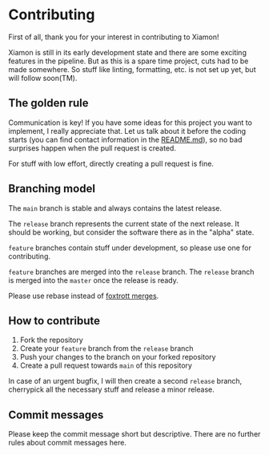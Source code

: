 # Contributing

First of all, thank you for your interest in contributing to Xiamon!

Xiamon is still in its early development state and there are some exciting features in the pipeline. But as this is a spare time project, cuts had to be made somewhere. So stuff like linting, formatting, etc. is not set up yet, but will follow soon(TM).

## **The golden rule**

Communication is key! If you have some ideas for this project you want to implement, I really appreciate that. Let us talk about it before the coding starts (you can find contact information in the [README.md](README.md)), so no bad surprises happen when the pull request is created.

For stuff with low effort, directly creating a pull request is fine.

## **Branching model**

The `main` branch is stable and always contains the latest release.

The `release` branch represents the current state of the next release. It should be working, but consider the software there as in the "alpha" state.

`feature` branches contain stuff under development, so please use one for contributing.

`feature` branches are merged into the `release` branch. The `release` branch is merged into the `master` once the release is ready.

Please use rebase instead of [foxtrott merges](https://blog.developer.atlassian.com/stop-foxtrots-now/).

## **How to contribute**

1. Fork the repository
2. Create your `feature` branch from the `release` branch
3. Push your changes to the branch on your forked repository
4. Create a pull request towards `main` of this repository

In case of an urgent bugfix, I will then create a second `release` branch, cherrypick all the necessary stuff and release a minor release.

## **Commit messages**

Please keep the commit message short but descriptive. There are no further rules about commit messages here.